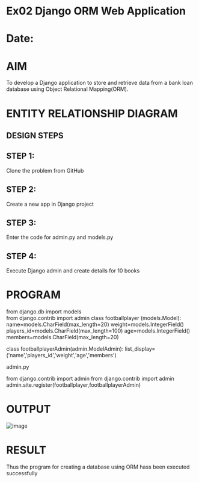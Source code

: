 # Ex02 Django ORM Web Application
# Date:
# AIM
To develop a Django application to store and retrieve data from a bank loan database using Object Relational Mapping(ORM).

# ENTITY RELATIONSHIP DIAGRAM
## DESIGN STEPS
## STEP 1:
Clone the problem from GitHub

## STEP 2:
Create a new app in Django project

## STEP 3:
Enter the code for admin.py and models.py

## STEP 4:
Execute Django admin and create details for 10 books

# PROGRAM
from django.db import models                                                                                                                                                                                          
from django.contrib import admin
class footballplayer (models.Model):
    name=models.CharField(max_length=20)
    weight=models.IntegerField()
    players_id=models.CharField(max_length=100)
    age=models.IntegerField()
    members=models.CharField(max_length=20)

class footballplayerAdmin(admin.ModelAdmin):
    list_display=('name','players_id','weight','age','members')

admin.py

from django.contrib import admin
from django.contrib import admin
admin.site.register(footballplayer,footballplayerAdmin)



# OUTPUT

![image](https://github.com/user-attachments/assets/2f37dddd-539c-4843-8d45-0fce815dfcf2)


# RESULT
Thus the program for creating a database using ORM hass been executed successfully
